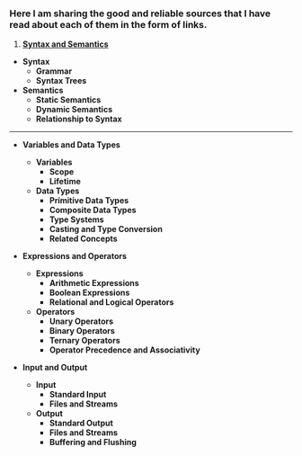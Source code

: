 ### Here I am sharing the good and reliable sources that I have read about each of them in the form of links.

1. [**Syntax and Semantics**](https://www.usna.edu/Users/cs/wcbrown/courses/F19SI413/lec/l07/lec.html)

- **Syntax**
  - **Grammar**
  - **Syntax Trees**
- **Semantics**
  - **Static Semantics**
  - **Dynamic Semantics**
  - **Relationship to Syntax**

---

- **Variables and Data Types**
  - **Variables**
    - **Scope**
    - **Lifetime**
  - **Data Types**
    - **Primitive Data Types**
    - **Composite Data Types**
    - **Type Systems**
    - **Casting and Type Conversion**
    - **Related Concepts**
- **Expressions and Operators**

  - **Expressions**
    - **Arithmetic Expressions**
    - **Boolean Expressions**
    - **Relational and Logical Operators**
  - **Operators**
    - **Unary Operators**
    - **Binary Operators**
    - **Ternary Operators**
    - **Operator Precedence and Associativity**

- **Input and Output**
  - **Input**
    - **Standard Input**
    - **Files and Streams**
  - **Output**
    - **Standard Output**
    - **Files and Streams**
    - **Buffering and Flushing**
